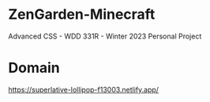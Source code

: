 # ZenGarden-Minecraft
Advanced CSS - WDD 331R - Winter 2023 Personal Project

# Domain
https://superlative-lollipop-f13003.netlify.app/
